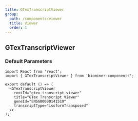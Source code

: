 ```yaml
---
title: GTexTranscriptViewer
group:
  path: /components/viewer
  title: Viewer
  order: 1
---
```


## GTexTranscriptViewer

### Default Parameters

```tsx
import React from 'react';
import { GTexTranscriptViewer } from 'biominer-components';

export default () => (
  <GTexTranscriptViewer
    rootId="gtex-transcript-viewer"
    title="GTex Transcript Viewer"
    geneId="ENSG00000141510"
    transcriptType="isoformTransposed"
  />
);
```

<API></API>
